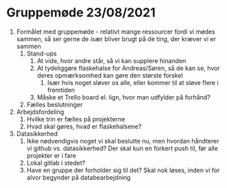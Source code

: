 # Gruppemøde 23/08/2021
1. Formålet med gruppemøde - relativt mange ressourcer fordi vi mødes sammen, så ser gerne de især bliver brugt på de ting, der kræver vi er sammen
	1. Stand-ups
		1. At vide, hvor andre står, så vi kan supplere hinanden
		2. At tydeliggøre flaskehalse for Andreas/Søren, så de kan se, hvor deres opmærksomhed kan gøre den største forskel
			1. Især hvis noget sløver os alle, eller kommer til at sløve flere i fremtiden
		3. Måske et Trello board el. lign, hvor man udfylder på forhånd?
	2. Fælles beslutninger
2. Arbejdsfordeling
	1. Hvilke trin er fælles på projekterne
	2. Hvad skal gøres, hvad er flaskehalsene?
3. Datasikkerhed
	1. Ikke nødvendigvis noget vi skal beslutte nu, men hvordan håndterer vi github vs. datasikkerhed? Der skal kun en forkert push til, før alle projekter er i fare
	2. Lokal gitlab i stedet?
	3. Have en gruppe der forholder sig til det? Skal nok løses, inden vi for alvor begynder på databearbejdning

<!-- {BearID:18A423BA-09A7-4FD7-9CE6-69DBB5FA8789-63103-0000B6DC55B18194} -->
